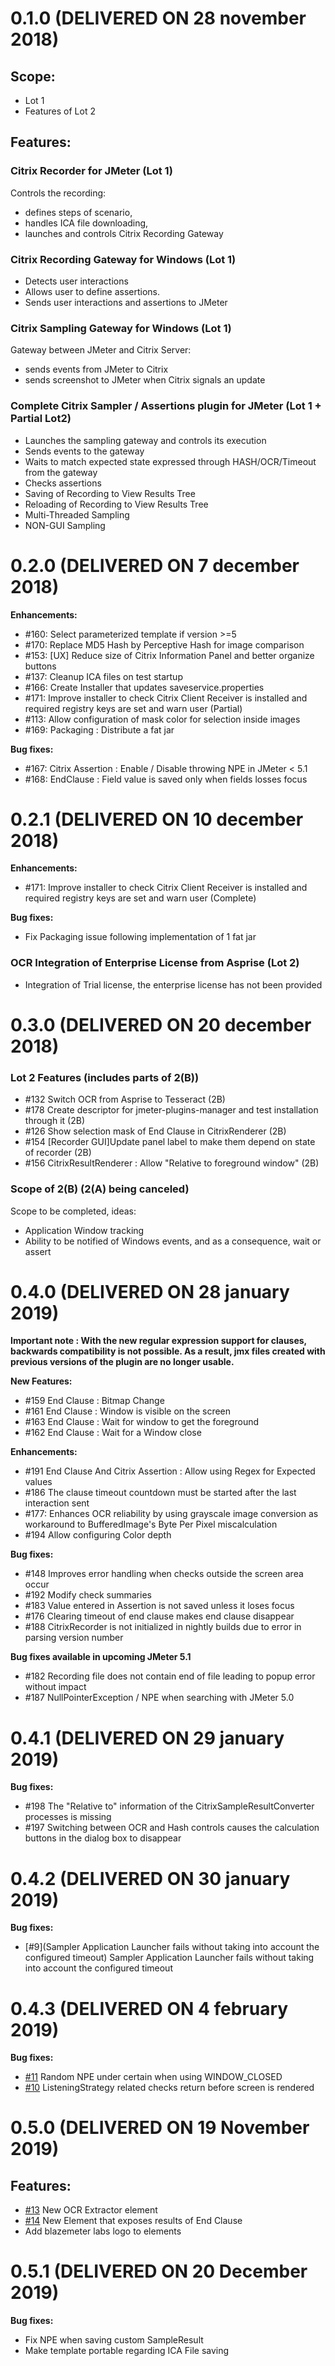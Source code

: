# 0.1.0 (DELIVERED ON 28 november 2018)

## Scope: 

* Lot 1
* Features of Lot 2

## Features:

### Citrix Recorder for JMeter (**Lot 1**)

Controls the recording: 
* defines steps of scenario, 
* handles ICA file downloading, 
* launches and controls Citrix Recording Gateway

### Citrix Recording Gateway for Windows (**Lot 1**)

* Detects user interactions
* Allows user to define assertions.
* Sends user interactions and assertions to JMeter

### Citrix Sampling Gateway for Windows (**Lot 1**)

Gateway between JMeter and Citrix Server:
   * sends events from JMeter to Citrix
   * sends screenshot to JMeter when Citrix signals an update

### Complete Citrix Sampler / Assertions plugin for JMeter  (**Lot 1** + **Partial Lot2**)

* Launches the sampling gateway and controls its execution
* Sends events to the gateway
* Waits to match expected state expressed through HASH/OCR/Timeout from the gateway
* Checks assertions
* Saving of Recording to View Results Tree
* Reloading of Recording to View Results Tree
* Multi-Threaded Sampling
* NON-GUI Sampling

# 0.2.0 (DELIVERED ON 7 december 2018)

**Enhancements:**

* #160: Select parameterized template if version >=5
* #170: Replace MD5 Hash by Perceptive Hash for image comparison
* #153: [UX] Reduce size of Citrix Information Panel and better organize buttons
* #137: Cleanup ICA files on test startup
* #166: Create Installer that updates saveservice.properties
* #171: Improve installer to check Citrix Client Receiver is installed and required registry keys are set and warn user (Partial)
* #113: Allow configuration of mask color for selection inside images
* #169: Packaging : Distribute a fat jar

**Bug fixes:**

* #167: Citrix Assertion : Enable / Disable throwing NPE in JMeter < 5.1
* #168: EndClause : Field value is saved only when fields losses focus

# 0.2.1 (DELIVERED ON 10 december 2018)

**Enhancements:**

* #171: Improve installer to check Citrix Client Receiver is installed and required registry keys are set and warn user (Complete)

**Bug fixes:**

* Fix Packaging issue following implementation of 1 fat jar

### OCR Integration of Enterprise License from Asprise (Lot 2)

* Integration of Trial license, the enterprise license has not been provided

# 0.3.0 (DELIVERED ON 20 december 2018)

### Lot 2 Features (includes parts of 2(B)) 

* #132 Switch OCR from Asprise to Tesseract (2B)
* #178 Create descriptor for jmeter-plugins-manager and test installation through it (2B)
* #126 Show selection mask of End Clause in CitrixRenderer (2B)
* #154 [Recorder GUI]Update panel label to make them depend on state of recorder (2B)
* #156 CitrixResultRenderer : Allow "Relative to foreground window" (2B)

### Scope of 2(B) (2(A) being canceled)
Scope to be completed, ideas:
   
* Application Window tracking
* Ability to be notified of Windows events, and as a consequence, wait or assert

# 0.4.0 (DELIVERED ON 28 january 2019)

**Important note : With the new regular expression support for clauses, backwards compatibility is not possible. As a result, jmx files created with previous versions of the plugin are no longer usable.**

**New Features:**

* #159 End Clause : Bitmap Change
* #161 End Clause : Window is visible on the screen
* #163 End Clause : Wait for window to get the foreground
* #162 End Clause : Wait for a Window close

**Enhancements:**

* #191 End Clause And Citrix Assertion : Allow using Regex for Expected values
* #186 The clause timeout countdown must be started after the last interaction sent
* #177: Enhances OCR reliability by using grayscale image conversion as workaround to BufferedImage's Byte Per Pixel miscalculation
* #194 Allow configuring Color depth

**Bug fixes:**

* #148 Improves error handling when checks outside the screen area occur
* #192 Modify check summaries
* #183 Value entered in Assertion is not saved unless it loses focus
* #176 Clearing timeout of end clause makes end clause disappear
* #188 CitrixRecorder is not initialized in nightly builds due to error in parsing version number

**Bug fixes available in upcoming JMeter 5.1**

* #182 Recording file does not contain end of file leading to popup error without impact
* #187 NullPointerException / NPE when searching with JMeter 5.0

# 0.4.1 (DELIVERED ON 29 january 2019)

**Bug fixes:**

* #198 The "Relative to" information of the CitrixSampleResultConverter processes is missing
* #197 Switching between OCR and Hash controls causes the calculation buttons in the dialog box to disappear

# 0.4.2 (DELIVERED ON 30 january 2019)

**Bug fixes:**

* [#9](Sampler Application Launcher fails without taking into account the configured timeout) Sampler Application Launcher fails without taking into account the configured timeout

# 0.4.3 (DELIVERED ON 4 february 2019)

**Bug fixes:**

* [#11](https://github.com/Blazemeter/CitrixPlugin/issues/11) Random NPE under certain when using WINDOW_CLOSED
* [#10](https://github.com/Blazemeter/CitrixPlugin/issues/10) ListeningStrategy related checks return before screen is rendered

# 0.5.0 (DELIVERED ON 19 November 2019)

## Features:

* [#13](https://github.com/Blazemeter/CitrixPlugin/issues/13) New OCR Extractor element
* [#14](https://github.com/Blazemeter/CitrixPlugin/issues/14) New Element that exposes results of End Clause 
* Add blazemeter labs logo to elements

# 0.5.1 (DELIVERED ON 20 December 2019)

**Bug fixes:**

* Fix NPE when saving custom SampleResult
* Make template portable regarding ICA File saving 

